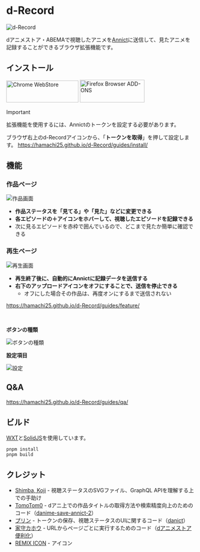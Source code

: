 # d-Record

<picture>
  <source media="(prefers-color-scheme: dark)" srcset="https://github.com/hamachi25/d-Record/blob/images/logo-black.png">
  <source media="(prefers-color-scheme: light)" srcset="https://github.com/hamachi25/d-Record/blob/images/logo-white.png">
  <img alt="d-Record" src="https://github.com/hamachi25/d-Record/blob/images/logo-white.png">
</picture>

dアニメストア・ABEMAで視聴したアニメを[Annict](https://annict.com/)に送信して、見たアニメを記録することができるブラウザ拡張機能です。

## インストール

<a href="https://chromewebstore.google.com/detail/d-record/blcncccafadeklhhhimddgbgojalmpgn"><img alt="Chrome WebStore" width="191.8" height="58" src="https://storage.googleapis.com/web-dev-uploads/image/WlD8wC6g8khYWPJUsQceQkhXSlv1/HRs9MPufa1J1h5glNhut.png"></a>
<a href="https://addons.mozilla.org/ja/firefox/addon/d-record/"><img alt="Firefox Browser ADD-ONS" width="172" height="60" src="https://blog.mozilla.org/addons/files/2015/11/get-the-addon.png"></a>

> [!IMPORTANT]
> 拡張機能を使用するには、Annictのトークンを設定する必要があります。
>
> ブラウザ右上のd-Recordアイコンから、「**トークンを取得**」を押して設定します。
> https://hamachi25.github.io/d-Record/guides/install/

## 機能

### 作品ページ

![作品画面](https://github.com/hamachi25/d-Record/blob/images/work.jpg)

-   **作品ステータスを「見てる」や「見た」などに変更できる**
-   **各エピソードの＋アイコンをホバーして、視聴したエピソードを記録できる**
-   次に見るエピソードを赤枠で囲んでいるので、どこまで見たか簡単に確認できる

### 再生ページ

![再生画面](https://github.com/hamachi25/d-Record/blob/images/player.jpg)

-   **再生終了後に、自動的にAnnictに記録データを送信する**
-   **右下のアップロードアイコンをオフにすることで、送信を停止できる**
    -   オフにした場合その作品は、再度オンにするまで送信されない

https://hamachi25.github.io/d-Record/guides/feature/

&nbsp;

**ボタンの種類**

![ボタンの種類](https://github.com/hamachi25/d-Record/blob/images/button.png)

**設定項目**

<picture>
  <source media="(prefers-color-scheme: dark)" srcset="https://github.com/hamachi25/d-Record/blob/gh-pages/src/assets/settings-dark.jpg">
  <source media="(prefers-color-scheme: light)" srcset="https://github.com/hamachi25/d-Record/blob/gh-pages/src/assets/settings.jpg">
  <img alt="設定" src="https://github.com/hamachi25/d-Record/blob/gh-pages/src/assets/settings.jpg">
</picture>

## Q&A

https://hamachi25.github.io/d-Record/guides/qa/

## ビルド

[WXT](https://wxt.dev/)と[SolidJS](https://www.solidjs.com/)を使用しています。

```
pnpm install
pnpm build
```

## クレジット

-   [Shimba, Koji](https://github.com/shimbaco) - 視聴ステータスのSVGファイル、GraphQL APIを理解する上での手助け
-   [TomoTom0](https://github.com/TomoTom0) - dアニ上での作品タイトルの取得方法や検索精度向上のためのコード（[danime-save-annict-2](https://github.com/TomoTom0/danime-save-annict-2)）
-   [プリン](https://github.com/kazu3jp) - トークンの保存、視聴ステータスのUIに関するコード（[danict](https://github.com/kazu3jp/danict)）
-   [家守カホウ](https://twitter.com/y_kahou) - URLからページごとに実行するためのコード（[dアニメストア便利化](https://greasyfork.org/ja/scripts/414008)）
-   [REMIX ICON](https://remixicon.com/) - アイコン
